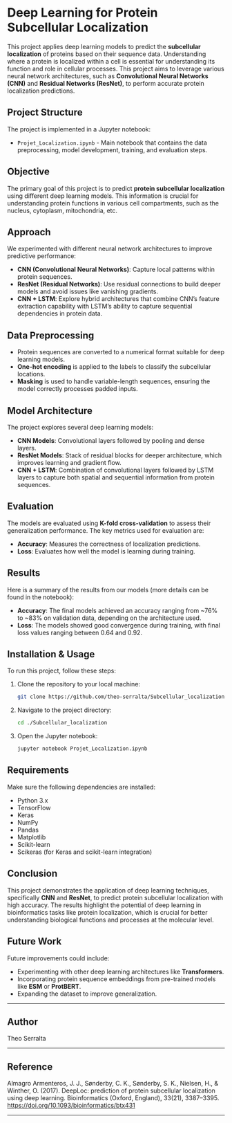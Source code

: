 # **Deep Learning for Protein Subcellular Localization**

This project applies deep learning models to predict the **subcellular localization** of proteins based on their sequence data. Understanding where a protein is localized within a cell is essential for understanding its function and role in cellular processes. This project aims to leverage various neural network architectures, such as **Convolutional Neural Networks (CNN)** and **Residual Networks (ResNet)**, to perform accurate protein localization predictions.

## **Project Structure**
The project is implemented in a Jupyter notebook:

- `Projet_Localization.ipynb` - Main notebook that contains the data preprocessing, model development, training, and evaluation steps.

## **Objective**
The primary goal of this project is to predict **protein subcellular localization** using different deep learning models. This information is crucial for understanding protein functions in various cell compartments, such as the nucleus, cytoplasm, mitochondria, etc.

## **Approach**
We experimented with different neural network architectures to improve predictive performance:
- **CNN (Convolutional Neural Networks)**: Capture local patterns within protein sequences.
- **ResNet (Residual Networks)**: Use residual connections to build deeper models and avoid issues like vanishing gradients.
- **CNN + LSTM**: Explore hybrid architectures that combine CNN’s feature extraction capability with LSTM’s ability to capture sequential dependencies in protein data.

## **Data Preprocessing**
- Protein sequences are converted to a numerical format suitable for deep learning models.
- **One-hot encoding** is applied to the labels to classify the subcellular locations.
- **Masking** is used to handle variable-length sequences, ensuring the model correctly processes padded inputs.

## **Model Architecture**
The project explores several deep learning models:
- **CNN Models**: Convolutional layers followed by pooling and dense layers.
- **ResNet Models**: Stack of residual blocks for deeper architecture, which improves learning and gradient flow.
- **CNN + LSTM**: Combination of convolutional layers followed by LSTM layers to capture both spatial and sequential information from protein sequences.

## **Evaluation**
The models are evaluated using **K-fold cross-validation** to assess their generalization performance. The key metrics used for evaluation are:
- **Accuracy**: Measures the correctness of localization predictions.
- **Loss**: Evaluates how well the model is learning during training.

## **Results**
Here is a summary of the results from our models (more details can be found in the notebook):
- **Accuracy**: The final models achieved an accuracy ranging from ~76% to ~83% on validation data, depending on the architecture used.
- **Loss**: The models showed good convergence during training, with final loss values ranging between 0.64 and 0.92.

## **Installation & Usage**
To run this project, follow these steps:

1. Clone the repository to your local machine:
    ```bash
    git clone https://github.com/theo-serralta/Subcellular_localization.git
    ```
2. Navigate to the project directory:
    ```bash
    cd ./Subcellular_localization
    ```
3. Open the Jupyter notebook:
    ```bash
    jupyter notebook Projet_Localization.ipynb
    ```

## **Requirements**
Make sure the following dependencies are installed:
- Python 3.x
- TensorFlow
- Keras
- NumPy
- Pandas
- Matplotlib
- Scikit-learn
- Scikeras (for Keras and scikit-learn integration)

## **Conclusion**
This project demonstrates the application of deep learning techniques, specifically **CNN** and **ResNet**, to predict protein subcellular localization with high accuracy. The results highlight the potential of deep learning in bioinformatics tasks like protein localization, which is crucial for better understanding biological functions and processes at the molecular level.

## **Future Work**
Future improvements could include:
- Experimenting with other deep learning architectures like **Transformers**.
- Incorporating protein sequence embeddings from pre-trained models like **ESM** or **ProtBERT**.
- Expanding the dataset to improve generalization.

---

## **Author**
Theo Serralta

---
## **Reference**
Almagro Armenteros, J. J., Sønderby, C. K., Sønderby, S. K., Nielsen, H., & Winther, O. (2017). DeepLoc: prediction of protein subcellular localization using deep learning. Bioinformatics (Oxford, England), 33(21), 3387–3395. https://doi.org/10.1093/bioinformatics/btx431

---
